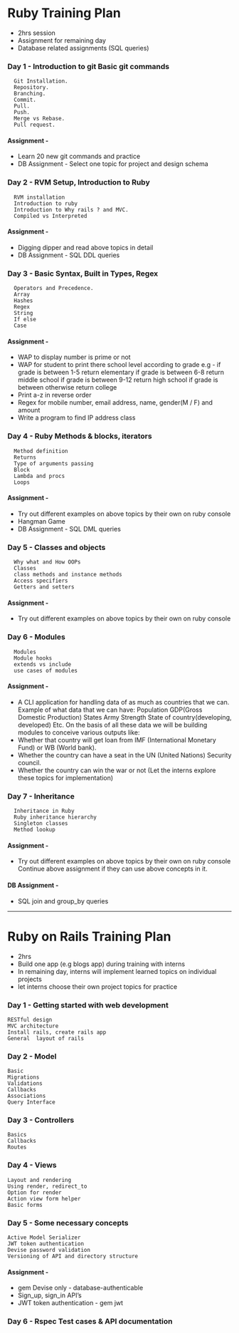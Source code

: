 # Ruby Training Plan 
  * 2hrs session
  * Assignment for remaining day
  * Database related assignments (SQL queries)

### Day 1 -  Introduction to git Basic git commands
```
  Git Installation.
  Repository.
  Branching.
  Commit.
  Pull.
  Push.
  Merge vs Rebase.
  Pull request.
```

#### Assignment -
  * Learn 20 new git commands and practice
  * DB Assignment - Select one topic for project and design schema


### Day 2  - RVM Setup, Introduction to Ruby
```
  RVM installation
  Introduction to ruby
  Introduction to Why rails ? and MVC.
  Compiled vs Interpreted
```

#### Assignment - 
  * Digging dipper and read above topics in detail
  * DB Assignment - SQL DDL queries

### Day 3  -  Basic Syntax, Built in Types, Regex
```
  Operators and Precedence.
  Array
  Hashes
  Regex
  String
  If else
  Case
```

#### Assignment - 
  * WAP to display number is prime or not
  * WAP for student to print there school level according to grade
    e.g -
    if grade is between 1-5 return elementary
    if grade is between 6-8 return middle school
    if grade is between 9-12 return high school
    if grade is between otherwise return college
  * Print a-z in reverse order
  * Regex for mobile number, email address, name, gender(M / F) and  amount
  * Write a program to find IP address class


### Day 4  -  Ruby Methods & blocks, iterators
```
  Method definition
  Returns
  Type of arguments passing
  Block
  Lambda and procs
  Loops
```

#### Assignment - 
  * Try out different examples on above topics by their own on ruby console
  *  Hangman Game
  * DB Assignment - SQL DML queries

### Day 5  -  Classes and objects
```
  Why what and How OOPs
  Classes
  class methods and instance methods
  Access specifiers
  Getters and setters
```

#### Assignment - 
  * Try out different examples on above topics by their own on ruby console

### Day 6  -  Modules
```
  Modules
  Module hooks
  extends vs include
  use cases of modules
```

#### Assignment - 
  * A CLI application for handling data of as much as countries that we can. Example of what data that we can have:
    Population
    GDP(Gross Domestic Production)
    States
    Army Strength
    State of country(developing, developed)
    Etc.
  On the basis of all these data we will be building modules to conceive various outputs like:
   * Whether that country will get loan from IMF (International Monetary Fund) or WB (World bank).
   * Whether the country can have a seat in the UN (United Nations) Security council.
   * Whether the country can win the war or not
  (Let the interns explore these topics for implementation)

### Day 7 - Inheritance
```
  Inheritance in Ruby
  Ruby inheritance hierarchy
  Singleton classes
  Method lookup
```

#### Assignment - 
  * Try out different examples on above topics by their own on ruby console
  Continue above assignment if they can use above concepts in it.

####  DB Assignment - 
  * SQL join and  group_by queries


----------------------------------------------------------------------------------------------------------------------------------------------------------------------------------------------------------------------------------------------------------


# Ruby on Rails Training Plan
 * 2hrs
 * Build one app (e.g blogs app) during training with interns
 * In remaining day, interns will implement learned topics on individual projects
 * let interns choose their own project topics for practice
 
 ### Day 1 - Getting started with web development
 ```
RESTful design
MVC architecture
Install rails, create rails app
General  layout of rails
```

### Day 2 - Model
```
Basic
Migrations
Validations
Callbacks
Associations
Query Interface
```
### Day 3 - Controllers
```
Basics
Callbacks
Routes
```
### Day 4 - Views
```
Layout and rendering
Using render, redirect_to
Option for render
Action view form helper
Basic forms
```
### Day 5 - Some necessary concepts
```
Active Model Serializer
JWT token authentication
Devise password validation
Versioning of API and directory structure
```
#### Assignment - 
* gem Devise only - database-authenticable
* Sign_up, sign_in API’s
* JWT token authentication - gem jwt
			
### Day 6 - Rspec Test cases & API documentation
